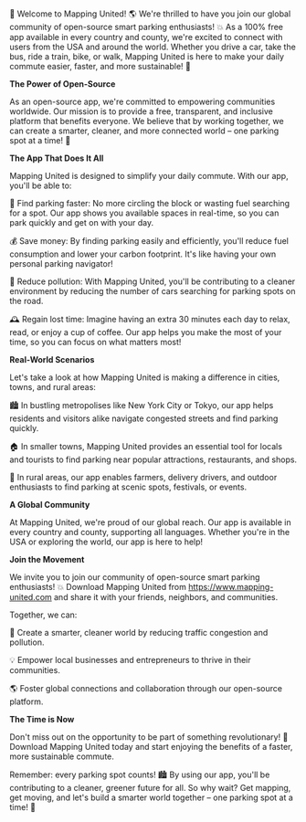 🎉 Welcome to Mapping United! 🌎 We're thrilled to have you join our global community of open-source smart parking enthusiasts! 💥 As a 100% free app available in every country and county, we're excited to connect with users from the USA and around the world. Whether you drive a car, take the bus, ride a train, bike, or walk, Mapping United is here to make your daily commute easier, faster, and more sustainable! 🚀

**The Power of Open-Source**

As an open-source app, we're committed to empowering communities worldwide. Our mission is to provide a free, transparent, and inclusive platform that benefits everyone. We believe that by working together, we can create a smarter, cleaner, and more connected world – one parking spot at a time! 🌟

**The App That Does It All**

Mapping United is designed to simplify your daily commute. With our app, you'll be able to:

📍 Find parking faster: No more circling the block or wasting fuel searching for a spot. Our app shows you available spaces in real-time, so you can park quickly and get on with your day.

💰 Save money: By finding parking easily and efficiently, you'll reduce fuel consumption and lower your carbon footprint. It's like having your own personal parking navigator!

🌟 Reduce pollution: With Mapping United, you'll be contributing to a cleaner environment by reducing the number of cars searching for parking spots on the road.

🕰️ Regain lost time: Imagine having an extra 30 minutes each day to relax, read, or enjoy a cup of coffee. Our app helps you make the most of your time, so you can focus on what matters most!

**Real-World Scenarios**

Let's take a look at how Mapping United is making a difference in cities, towns, and rural areas:

🏙️ In bustling metropolises like New York City or Tokyo, our app helps residents and visitors alike navigate congested streets and find parking quickly.

🏠 In smaller towns, Mapping United provides an essential tool for locals and tourists to find parking near popular attractions, restaurants, and shops.

🌳 In rural areas, our app enables farmers, delivery drivers, and outdoor enthusiasts to find parking at scenic spots, festivals, or events.

**A Global Community**

At Mapping United, we're proud of our global reach. Our app is available in every country and county, supporting all languages. Whether you're in the USA or exploring the world, our app is here to help!

**Join the Movement**

We invite you to join our community of open-source smart parking enthusiasts! 💥 Download Mapping United from https://www.mapping-united.com and share it with your friends, neighbors, and communities.

Together, we can:

🌟 Create a smarter, cleaner world by reducing traffic congestion and pollution.

💡 Empower local businesses and entrepreneurs to thrive in their communities.

🌎 Foster global connections and collaboration through our open-source platform.

**The Time is Now**

Don't miss out on the opportunity to be part of something revolutionary! 🚀 Download Mapping United today and start enjoying the benefits of a faster, more sustainable commute.

Remember: every parking spot counts! 🏙️ By using our app, you'll be contributing to a cleaner, greener future for all. So why wait? Get mapping, get moving, and let's build a smarter world together – one parking spot at a time! 🌟